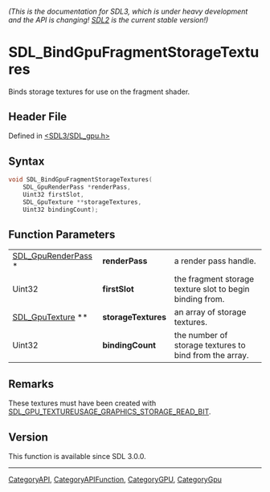 ###### (This is the documentation for SDL3, which is under heavy development and the API is changing! [SDL2](https://wiki.libsdl.org/SDL2/) is the current stable version!)
# SDL_BindGpuFragmentStorageTextures

Binds storage textures for use on the fragment shader.

## Header File

Defined in [<SDL3/SDL_gpu.h>](https://github.com/libsdl-org/SDL/blob/main/include/SDL3/SDL_gpu.h)

## Syntax

```c
void SDL_BindGpuFragmentStorageTextures(
    SDL_GpuRenderPass *renderPass,
    Uint32 firstSlot,
    SDL_GpuTexture **storageTextures,
    Uint32 bindingCount);
```

## Function Parameters

|                                          |                     |                                                          |
| ---------------------------------------- | ------------------- | -------------------------------------------------------- |
| [SDL_GpuRenderPass](SDL_GpuRenderPass) * | **renderPass**      | a render pass handle.                                    |
| Uint32                                   | **firstSlot**       | the fragment storage texture slot to begin binding from. |
| [SDL_GpuTexture](SDL_GpuTexture) **      | **storageTextures** | an array of storage textures.                            |
| Uint32                                   | **bindingCount**    | the number of storage textures to bind from the array.   |

## Remarks

These textures must have been created with
[SDL_GPU_TEXTUREUSAGE_GRAPHICS_STORAGE_READ_BIT](SDL_GPU_TEXTUREUSAGE_GRAPHICS_STORAGE_READ_BIT).

## Version

This function is available since SDL 3.0.0.

----
[CategoryAPI](CategoryAPI), [CategoryAPIFunction](CategoryAPIFunction), [CategoryGPU](CategoryGPU), [CategoryGpu](CategoryGpu)


